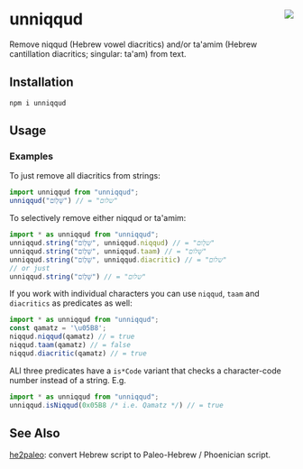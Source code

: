 # unniqqud [<img src="https://img.shields.io/npm/v/unniqqud?logo=npm" align="right" />](https://www.npmjs.com/package/unniqqud)

Remove niqqud (Hebrew vowel diacritics) and/or ta'amim (Hebrew cantillation diacritics; singular: ta'am) from text.

## Installation

```shell
npm i unniqqud
```

## Usage

### Examples

To just remove all diacritics from strings:
```ts
import unniqqud from "unniqqud";
unniqqud("שָּׁל֖וֹם") // = "שלום"
```

To selectively remove either niqqud or ta'amim:
```ts
import * as unniqqud from "unniqqud";
unniqqud.string("שָּׁל֖וֹם", unniqqud.niqqud) // = "של֖ום"
unniqqud.string("שָּׁל֖וֹם", unniqqud.taam) // = "שָּׁלוֹם"
unniqqud.string("שָּׁל֖וֹם", unniqqud.diacritic) // = "שלום"
// or just
unniqqud.string("שָּׁל֖וֹם") // = "שלום"
```

If you work with individual characters you can use `niqqud`, `taam` and `diacritics` as predicates as well:
```ts
import * as unniqqud from "unniqqud";
const qamatz = '\u05B8';
niqqud.niqqud(qamatz) // = true
niqqud.taam(qamatz) // = false
niqqud.diacritic(qamatz) // = true
```

ALl three predicates have a `is*Code` variant that checks a character-code number instead of a string. E.g.
```ts
import * as unniqqud from "unniqqud";
unniqqud.isNiqqud(0x05B8 /* i.e. Qamatz */) // = true
```

## See Also

[he2paleo](https://github.com/yehuthi/he2paleo/): convert Hebrew script to Paleo-Hebrew / Phoenician script.
